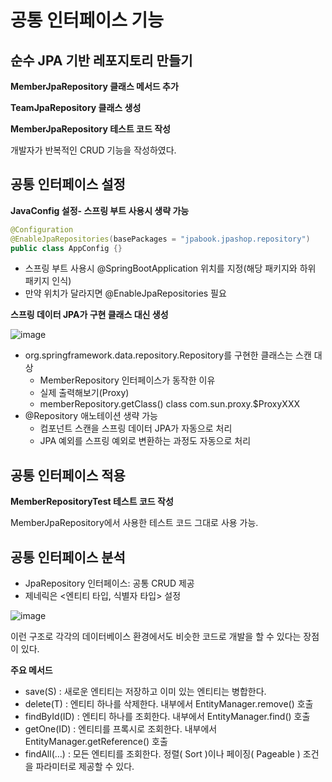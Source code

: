 # 공통 인터페이스 기능

## 순수 JPA 기반 레포지토리 만들기

**MemberJpaRepository 클래스 메서드 추가**

**TeamJpaRepository 클래스 생성**

**MemberJpaRepository  테스트 코드 작성**

개발자가 반복적인 CRUD 기능을 작성하였다.

## 공통 인터페이스 설정

**JavaConfig 설정- 스프링 부트 사용시 생략 가능**

```java
@Configuration
@EnableJpaRepositories(basePackages = "jpabook.jpashop.repository")
public class AppConfig {}
```

- 스프링 부트 사용시 @SpringBootApplication 위치를 지정(해당 패키지와 하위 패키지 인식)
- 만약 위치가 달라지면 @EnableJpaRepositories 필요

**스프링 데이터 JPA가 구현 클래스 대신 생성**

![image](https://user-images.githubusercontent.com/106286686/217742717-ba6285da-70d2-4311-a4a0-72a4e4e4b220.png)

- org.springframework.data.repository.Repository를 구현한 클래스는 스캔 대상
    - MemberRepository 인터페이스가 동작한 이유
    - 실제 출력해보기(Proxy)
    - memberRepository.getClass() class com.sun.proxy.$ProxyXXX
- @Repository 애노테이션 생략 가능
    - 컴포넌트 스캔을 스프링 데이터 JPA가 자동으로 처리
    - JPA 예외를 스프링 예외로 변환하는 과정도 자동으로 처리

## 공통 인터페이스 적용

**MemberRepositoryTest 테스트 코드 작성**

MemberJpaRepository에서 사용한 테스트 코드 그대로 사용 가능.

## 공통 인터페이스 분석

- JpaRepository 인터페이스: 공통 CRUD 제공
- 제네릭은 <엔티티 타입, 식별자 타입> 설정

![image](https://user-images.githubusercontent.com/106286686/217742646-744d89b2-82a4-483b-b4bb-c00d9e353fc4.png)

이런 구조로 각각의 데이터베이스 환경에서도 비슷한 코드로 개발을 할 수 있다는 장점이 있다.

**주요 메서드**

- save(S) : 새로운 엔티티는 저장하고 이미 있는 엔티티는 병합한다.
- delete(T) : 엔티티 하나를 삭제한다. 내부에서 EntityManager.remove() 호출
- findById(ID) : 엔티티 하나를 조회한다. 내부에서 EntityManager.find() 호출
- getOne(ID) : 엔티티를 프록시로 조회한다. 내부에서 EntityManager.getReference() 호출
- findAll(…) : 모든 엔티티를 조회한다. 정렬( Sort )이나 페이징( Pageable ) 조건을 파라미터로 제공할 수 있다.

